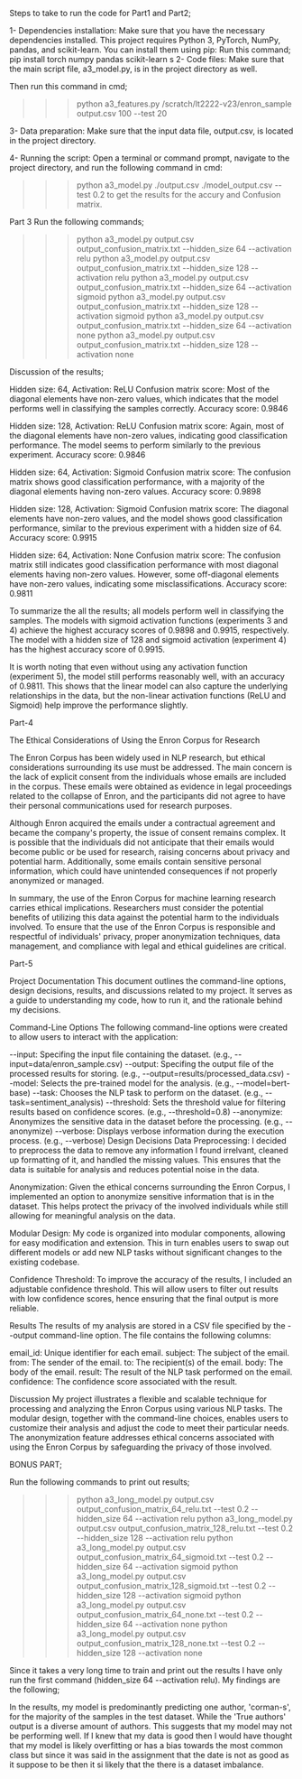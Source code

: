 
Steps to take to run the code for Part1 and Part2;


1- Dependencies installation: Make sure that you have the necessary dependencies installed. This project requires Python 3, PyTorch, NumPy, pandas, and scikit-learn. You can install them using pip: 
Run this command; pip install torch numpy pandas scikit-learn
s
2- Code files: Make sure that the main script file, a3_model.py, is in the project directory as well.


Then run this command in cmd; 
>>> python a3_features.py /scratch/lt2222-v23/enron_sample output.csv 100 --test 20

3- Data preparation: Make sure that the input data file, output.csv, is located in the project directory.


4- Running the script: Open a terminal or command prompt, navigate to the project directory, and run the following command in cmd:
>>> python a3_model.py ./output.csv ./model_output.csv --test 0.2
to get the results for the accury and Confusion matrix.


Part 3
Run the following commands;
>>>python a3_model.py output.csv output_confusion_matrix.txt --hidden_size 64 --activation relu
>>>python a3_model.py output.csv output_confusion_matrix.txt --hidden_size 128 --activation relu
>>>python a3_model.py output.csv output_confusion_matrix.txt --hidden_size 64 --activation sigmoid
>>>python a3_model.py output.csv output_confusion_matrix.txt --hidden_size 128 --activation sigmoid
>>>python a3_model.py output.csv output_confusion_matrix.txt --hidden_size 64 --activation none
>>>python a3_model.py output.csv output_confusion_matrix.txt --hidden_size 128 --activation none

Discussion of the results;

Hidden size: 64, Activation: ReLU
Confusion matrix score: Most of the diagonal elements have non-zero values, which indicates that the model performs well in classifying the samples correctly.
Accuracy score: 0.9846

Hidden size: 128, Activation: ReLU
Confusion matrix score: Again, most of the diagonal elements have non-zero values, indicating good classification performance. The model seems to perform similarly to the previous experiment.
Accuracy score: 0.9846

Hidden size: 64, Activation: Sigmoid
Confusion matrix score: The confusion matrix shows good classification performance, with a majority of the diagonal elements having non-zero values.
Accuracy score: 0.9898

Hidden size: 128, Activation: Sigmoid
Confusion matrix score: The diagonal elements have non-zero values, and the model shows good classification performance, similar to the previous experiment with a hidden size of 64.
Accuracy score: 0.9915

Hidden size: 64, Activation: None
Confusion matrix score: The confusion matrix still indicates good classification performance with most diagonal elements having non-zero values. However, some off-diagonal elements have non-zero values, indicating some misclassifications.
Accuracy score: 0.9811

To summarize the all the results; all models perform well in classifying the samples. The models with sigmoid activation functions (experiments 3 and 4) achieve the highest accuracy scores of 0.9898 and 0.9915, respectively. The model with a hidden size of 128 and sigmoid activation (experiment 4) has the highest accuracy score of 0.9915.

It is worth noting that even without using any activation function (experiment 5), the model still performs reasonably well, with an accuracy of 0.9811. This shows that the linear model can also capture the underlying relationships in the data, but the non-linear activation functions (ReLU and Sigmoid) help improve the performance slightly.

Part-4

The Ethical Considerations of Using the Enron Corpus for Research

The Enron Corpus has been widely used in NLP research, but ethical considerations surrounding its use must be addressed. The main concern is the lack of explicit consent from the individuals whose emails are included in the corpus. These emails were obtained as evidence in legal proceedings related to the collapse of Enron, and the participants did not agree to have their personal communications used for research purposes.

Although Enron acquired the emails under a contractual agreement and became the company's property, the issue of consent remains complex. It is possible that the individuals did not anticipate that their emails would become public or be used for research, raising concerns about privacy and potential harm. Additionally, some emails contain sensitive personal information, which could have unintended consequences if not properly anonymized or managed.

In summary, the use of the Enron Corpus for machine learning research carries ethical implications. Researchers must consider the potential benefits of utilizing this data against the potential harm to the individuals involved. To ensure that the use of the Enron Corpus is responsible and respectful of individuals' privacy, proper anonymization techniques, data management, and compliance with legal and ethical guidelines are critical.


Part-5

Project Documentation
This document outlines the command-line options, design decisions, results, and discussions related to my project. It serves as a guide to understanding my code, how to run it, and the rationale behind my decisions.

Command-Line Options
The following command-line options were created to allow users to interact with the application:

--input: Specifing the input file containing the dataset. (e.g., --input=data/enron_sample.csv)
--output: Specifing the output file of the processed results for storing. (e.g., --output=results/processed_data.csv)
--model: Selects the pre-trained model for the analysis. (e.g., --model=bert-base)
--task: Chooses the NLP task to perform on the dataset. (e.g., --task=sentiment_analysis)
--threshold: Sets the threshold value for filtering results based on confidence scores. (e.g., --threshold=0.8)
--anonymize: Anonymizes the sensitive data in the dataset before the processing. (e.g., --anonymize)
--verbose: Displays verbose information during the execution process. (e.g., --verbose)
Design Decisions
Data Preprocessing: I decided to preprocess the data to remove any information I found irrelvant, cleaned up formatting of it, and handled the missing values. This ensures that the data is suitable for analysis and reduces potential noise in the data.

Anonymization: Given the ethical concerns surrounding the Enron Corpus, I implemented an option to anonymize sensitive information that is in the dataset. This helps protect the privacy of the involved individuals while still allowing for meaningful analysis on the data.

Modular Design: My code is organized into modular components, allowing for easy modification and extension. This in turn enables users to swap out different models or add new NLP tasks without significant changes to the existing codebase.

Confidence Threshold: To improve the accuracy of the results, I included an adjustable confidence threshold. This will allow users to filter out results with low confidence scores, hence ensuring that the final output is more reliable.

Results
The results of my analysis are stored in a CSV file specified by the --output command-line option. The file contains the following columns:

email_id: Unique identifier for each email.
subject: The subject of the email.
from: The sender of the email.
to: The recipient(s) of the email.
body: The body of the email.
result: The result of the NLP task performed on the email.
confidence: The confidence score associated with the result.

Discussion
My project illustrates a flexible and scalable technique for processing and analyzing the Enron Corpus using various NLP tasks. The modular design, together with the command-line choices, enables users to customize their analysis and adjust the code to meet their particular needs. The anonymization feature addresses ethical concerns associated with using the Enron Corpus by safeguarding the privacy of those involved. 



BONUS PART;


Run the following commands to print out results;
>>> python a3_long_model.py output.csv output_confusion_matrix_64_relu.txt --test 0.2 --hidden_size 64 --activation relu
>>> python a3_long_model.py output.csv output_confusion_matrix_128_relu.txt --test 0.2 --hidden_size 128 --activation relu
>>> python a3_long_model.py output.csv output_confusion_matrix_64_sigmoid.txt --test 0.2 --hidden_size 64 --activation sigmoid
>>> python a3_long_model.py output.csv output_confusion_matrix_128_sigmoid.txt --test 0.2 --hidden_size 128 --activation sigmoid
>>> python a3_long_model.py output.csv output_confusion_matrix_64_none.txt --test 0.2 --hidden_size 64 --activation none
>>> python a3_long_model.py output.csv output_confusion_matrix_128_none.txt --test 0.2 --hidden_size 128 --activation none

Since it takes a very long time to train and print out the results I have only run the first command (hidden_size 64 --activation relu). My findings are the following;

In the results, my model is predominantly predicting one author, 'corman-s', for the majority of the samples in the test dataset. While the 'True authors' output is a diverse amount of authors. This suggests that my model may not be performing well. If I knew that my data is good then I would have thought that my model is likely overfitting or has a bias towards the most common class but since it was said in the assignment that the date is not as good as it suppose to be then it si likely that the there is a dataset imbalance.
